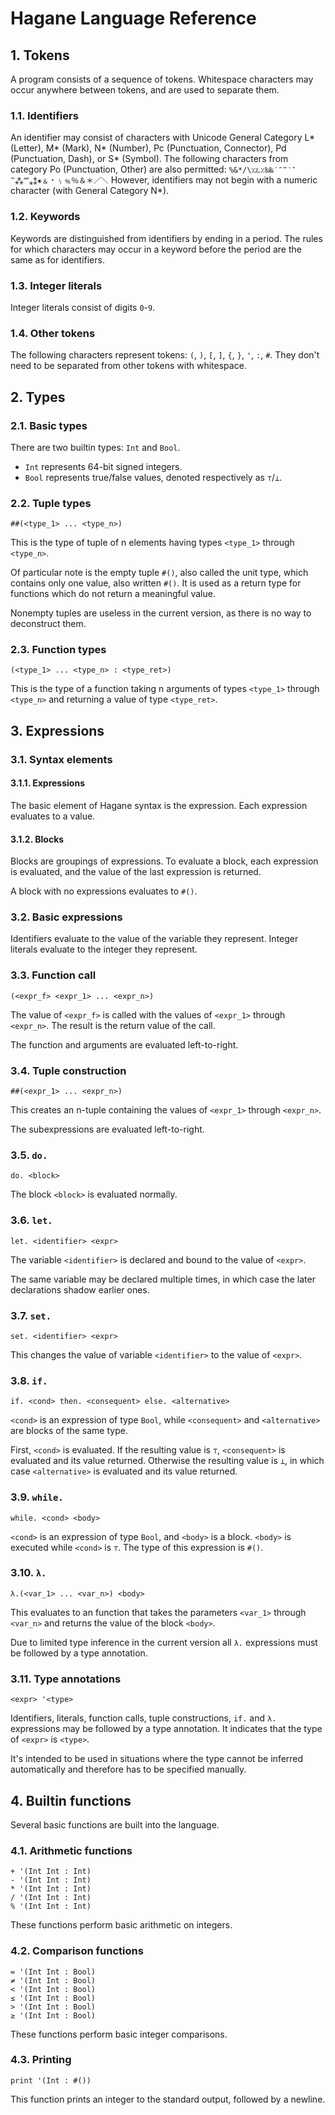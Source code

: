 # Hagane Language Reference

## 1. Tokens
A program consists of a sequence of tokens. Whitespace characters may occur anywhere between tokens, and are used to separate them.

### 1.1. Identifiers
An identifier may consist of characters with Unicode General Category L\* (Letter), M\* (Mark), N\* (Number), Pc (Punctuation, Connector), Pd (Punctuation, Dash), or S\* (Symbol).
The following characters from category Po (Punctuation, Other) are also permitted: `%&*/\؉؊٪‰‱′″‴‵‶‷⁂⁗⁎⁑⁕﹠﹡﹨﹪％＆＊／＼`
However, identifiers may not begin with a numeric character (with General Category N\*).

### 1.2. Keywords
Keywords are distinguished from identifiers by ending in a period. The rules for which characters may occur in a keyword before the period are the same as for identifiers.

### 1.3. Integer literals
Integer literals consist of digits `0`-`9`.

### 1.4. Other tokens
The following characters represent tokens: `(`, `)`, `[`, `]`, `{`, `}`, `'`, `:`, `#`.
They don't need to be separated from other tokens with whitespace.

## 2. Types

### 2.1. Basic types
There are two builtin types: `Int` and `Bool`.
- `Int` represents 64-bit signed integers.
- `Bool` represents true/false values, denoted respectively as `⊤`/`⊥`.

### 2.2. Tuple types
```
##(<type_1> ... <type_n>)
```
This is the type of tuple of n elements having types `<type_1>` through `<type_n>`.

Of particular note is the empty tuple `#()`, also called the unit type, which contains only one value, also written `#()`.
It is used as a return type for functions which do not return a meaningful value.

Nonempty tuples are useless in the current version, as there is no way to deconstruct them.

### 2.3. Function types
```
(<type_1> ... <type_n> : <type_ret>)
```
This is the type of a function taking n arguments of types `<type_1>` through `<type_n>` and returning a value of type `<type_ret>`.

## 3. Expressions

### 3.1. Syntax elements

#### 3.1.1. Expressions
The basic element of Hagane syntax is the expression. Each expression evaluates to a value.

#### 3.1.2. Blocks
Blocks are groupings of expressions. To evaluate a block, each expression is evaluated, and the value of the last expression is returned.

A block with no expressions evaluates to `#()`.

### 3.2. Basic expressions
Identifiers evaluate to the value of the variable they represent.
Integer literals evaluate to the integer they represent.

### 3.3. Function call
```
(<expr_f> <expr_1> ... <expr_n>)
```
The value of `<expr_f>` is called with the values of `<expr_1>` through `<expr_n>`.
The result is the return value of the call.

The function and arguments are evaluated left-to-right.

### 3.4. Tuple construction
```
##(<expr_1> ... <expr_n>)
```
This creates an n-tuple containing the values of `<expr_1>` through `<expr_n>`.

The subexpressions are evaluated left-to-right.

### 3.5. `do.`
```
do. <block>
```
The block `<block>` is evaluated normally.

### 3.6. `let.`
```
let. <identifier> <expr>
```
The variable `<identifier>` is declared and bound to the value of `<expr>`.

The same variable may be declared multiple times, in which case the later declarations shadow earlier ones.

### 3.7. `set.`
```
set. <identifier> <expr>
```
This changes the value of variable `<identifier>` to the value of `<expr>`.

### 3.8. `if.`
```
if. <cond> then. <consequent> else. <alternative>
```
`<cond>` is an expression of type `Bool`, while `<consequent>` and `<alternative>` are blocks of the same type.

First, `<cond>` is evaluated.
If the resulting value is `⊤`, `<consequent>` is evaluated and its value returned.
Otherwise the resulting value is `⊥`, in which case `<alternative>` is evaluated and its value returned.

### 3.9. `while.`
```
while. <cond> <body>
```
`<cond>` is an expression of type `Bool`, and `<body>` is a block.
`<body>` is executed while `<cond>` is `⊤`.
The type of this expression is `#()`.

### 3.10. `λ.`
```
λ.(<var_1> ... <var_n>) <body>
```
This evaluates to an function that takes the parameters `<var_1>` through `<var_n>` and returns the value of the block `<body>`.

Due to limited type inference in the current version all `λ.` expressions must be followed by a type annotation.

### 3.11. Type annotations
```
<expr> '<type>
```
Identifiers, literals, function calls, tuple constructions, `if.` and `λ.` expressions may be followed by a type annotation. It indicates that the type of `<expr>` is `<type>`.

It's intended to be used in situations where the type cannot be inferred automatically and therefore has to be specified manually.

## 4. Builtin functions
Several basic functions are built into the language.

### 4.1. Arithmetic functions
```
+ '(Int Int : Int)
- '(Int Int : Int)
* '(Int Int : Int)
/ '(Int Int : Int)
% '(Int Int : Int)
```
These functions perform basic arithmetic on integers.

### 4.2. Comparison functions
```
= '(Int Int : Bool)
≠ '(Int Int : Bool)
< '(Int Int : Bool)
≤ '(Int Int : Bool)
> '(Int Int : Bool)
≥ '(Int Int : Bool)
```
These functions perform basic integer comparisons.

### 4.3. Printing
```
print '(Int : #())
```
This function prints an integer to the standard output, followed by a newline.
